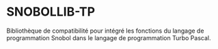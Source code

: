 # SNOBOLLIB-TP
Bibliothèque de compatibilité pour intégré les fonctions du langage de programmation Snobol dans le langage de programmation Turbo Pascal.

